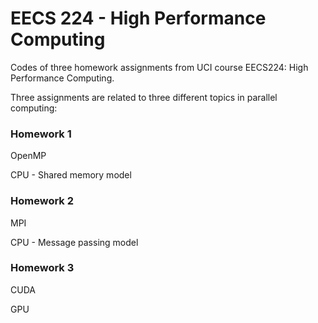 # EECS 224 - High Performance Computing

Codes of three homework assignments from UCI course EECS224: High Performance Computing. 

Three assignments are related to three different topics in parallel computing: 

### Homework 1

OpenMP

CPU - Shared memory model

### Homework 2

MPI

CPU - Message passing model

### Homework 3

CUDA

GPU


